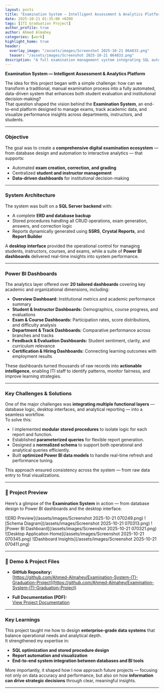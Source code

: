 ```yaml
---
layout: posts
title: "Examination System — Intelligent Assessment & Analytics Platform"
date: 2025-10-21 01:35:00 +0200
tags: [ITI Graduation Project]
author_profile: true
author: Ahmed Almahey
categories: [work]
highlight_home: true
header:
  overlay_image: "/assets/images/Screenshot 2025-10-21 064833.png"
  teaser: "/assets/images/Screenshot 2025-10-21 064833.png"
description: "A full examination management system integrating SQL automation, stored procedures, and Power BI analytics to streamline academic evaluation and institutional performance tracking."
---
```


**Examination System — Intelligent Assessment & Analytics Platform**

The idea for this project began with a simple challenge: how can we transform a traditional, manual examination process into a fully automated, data-driven system that enhances both student evaluation and institutional decision-making?  
That question shaped the vision behind the **Examination System**, an end-to-end platform designed to manage exams, track academic data, and visualize performance insights across departments, instructors, and students.

---

### Objective

The goal was to create a **comprehensive digital examination ecosystem** — from database design and automation to interactive analytics — that supports:
- Automated **exam creation, correction, and grading**
- Centralized **student and instructor management**
- **Data-driven dashboards** for institutional decision-making

---

###  System Architecture

The system was built on a **SQL Server backend** with:
- A complete **ERD and database backup**
- Stored procedures handling all CRUD operations, exam generation, answers, and correction logic  
- Reports dynamically generated using **SSRS**, **Crystal Reports**, and **Report Builder**

A **desktop interface** provided the operational control for managing students, instructors, courses, and exams, while a suite of **Power BI dashboards** delivered real-time insights into system performance.

---

###  Power BI Dashboards

The analytics layer offered over **20 tailored dashboards** covering key academic and organizational dimensions, including:

- **Overview Dashboard:** Institutional metrics and academic performance summary  
- **Student & Instructor Dashboards:** Demographics, course progress, and evaluations  
- **Exam & Course Dashboards:** Participation rates, score distributions, and difficulty analysis  
- **Department & Track Dashboards:** Comparative performance across branches and tracks  
- **Feedback & Evaluation Dashboards:** Student sentiment, clarity, and curriculum relevance  
- **Certification & Hiring Dashboards:** Connecting learning outcomes with employment results  

These dashboards turned thousands of raw records into **actionable intelligence**, enabling ITI staff to identify patterns, monitor fairness, and improve learning strategies.

---

###  Key Challenges & Solutions

One of the major challenges was **integrating multiple functional layers** — database logic, desktop interfaces, and analytical reporting — into a seamless workflow.  
To solve this:
- I implemented **modular stored procedures** to isolate logic for each report and function.
- Established **parameterized queries** for flexible report generation.
- Designed a **normalized schema** to support both operational and analytical queries efficiently.
- Built **optimized Power BI data models** to handle real-time refresh and performance tuning.

This approach ensured consistency across the system — from raw data entry to final visualizations.

---

### 📸 Project Preview

Here’s a glimpse of the **Examination System** in action — from database design to Power BI dashboards and the desktop interface.

![ERD Preview](/assets/images/Screenshot 2025-10-21 070249.png)
![Schema Diagram](/assets/images/Screenshot 2025-10-21 070313.png)
![Power BI Dashboard](/assets/images/Screenshot 2025-10-21 070321.png)
![Desktop Application Home](/assets/images/Screenshot 2025-10-21 070345.png)
![Dashboard Insights](/assets/images/Screenshot 2025-10-21 070411.png)

---

### 🔗 Demo & Project Files

- **GitHub Repository:**  
  [https://github.com/Ahmed-Almahey/Examination-System-ITI-Graduation-Project](https://github.com/Ahmed-Almahey/Examination-System-ITI-Graduation-Project)

- **Full Documentation (PDF):**  
  [View Project Documentation](/assets/docs/Graduation-Project.pdf)

---

###  Key Learnings

This project taught me how to design **enterprise-grade data systems** that balance operational needs and analytical depth.  
It strengthened my expertise in:
- **SQL optimization and stored procedure design**
- **Report automation and visualization**
- **End-to-end system integration between databases and BI tools**

More importantly, it shaped how I now approach future projects — focusing not only on data accuracy and performance, but also on how **information can drive strategic decisions** through clear, meaningful insights.

---
